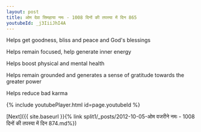```yaml
---
layout: post
title: ओम देवा सिमहाया नमः - 1008 दिनों की तपस्या में दिन 865
youtubeId: _j3IiiJhI4A
---
```

 
 
Helps get goodness, bliss and peace and God's blessings
 
Helps remain focused, help generate inner energy 
 
Helps boost physical and mental health 
 
Helps remain grounded and generates a sense of gratitude towards the greater power 
 
Helps reduce bad karma
 
 
 
 


{% include youtubePlayer.html id=page.youtubeId %}
 
[Next]({{ site.baseurl }}{% link  split1/_posts/2012-10-05-ओम वजरीने नमः - 1008 दिनों की तपस्या में दिन 874.md%})
 
